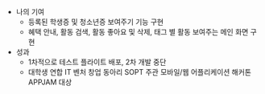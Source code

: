 - 나의 기여
  - 등록된 학생증 및 청소년증 보여주기 기능 구현
  - 혜택 안내, 활동 검색, 활동 좋아요 및 삭제, 태그 별 활동 보여주는 메인 화면 구현
- 성과
  - 1차적으로 테스트 플라이트 배포, 2차 개발 중단
  - 대학생 연합 IT 벤처 창업 동아리 SOPT 주관 모바일/웹 어플리케이션 해커톤 APPJAM 대상